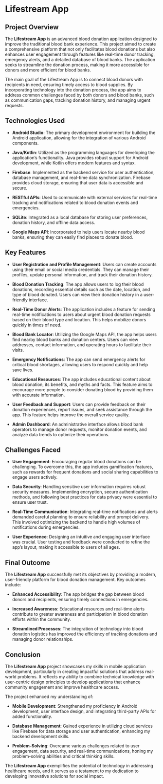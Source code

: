 # Lifestream App

## Project Overview

The **Lifestream App** is an advanced blood donation application designed to improve the traditional blood bank experience. This project aimed to create a comprehensive platform that not only facilitates blood donations but also enhances user engagement through features like real-time donor tracking, emergency alerts, and a detailed database of blood banks. The application seeks to streamline the donation process, making it more accessible for donors and more efficient for blood banks.

The main goal of the Lifestream App is to connect blood donors with recipients in need, ensuring timely access to blood supplies. By incorporating technology into the donation process, the app aims to address common challenges faced by both donors and blood banks, such as communication gaps, tracking donation history, and managing urgent requests.

## Technologies Used

- **Android Studio**: The primary development environment for building the Android application, allowing for the integration of various Android components.

- **Java/Kotlin**: Utilized as the programming languages for developing the application’s functionality. Java provides robust support for Android development, while Kotlin offers modern features and syntax.

- **Firebase**: Implemented as the backend service for user authentication, database management, and real-time data synchronization. Firebase provides cloud storage, ensuring that user data is accessible and secure.

- **RESTful APIs**: Used to communicate with external services for real-time tracking and notifications related to blood donation events and emergencies.

- **SQLite**: Integrated as a local database for storing user preferences, donation history, and offline data access.

- **Google Maps API**: Incorporated to help users locate nearby blood banks, ensuring they can easily find places to donate blood.

## Key Features

- **User Registration and Profile Management**: Users can create accounts using their email or social media credentials. They can manage their profiles, update personal information, and track their donation history.

- **Blood Donation Tracking**: The app allows users to log their blood donations, recording essential details such as the date, location, and type of blood donated. Users can view their donation history in a user-friendly interface.

- **Real-Time Donor Alerts**: The application includes a feature for sending real-time notifications to users about urgent blood donation requests based on their blood type and location. This helps mobilize donors quickly in times of need.

- **Blood Bank Locator**: Utilizing the Google Maps API, the app helps users find nearby blood banks and donation centers. Users can view addresses, contact information, and operating hours to facilitate their visits.

- **Emergency Notifications**: The app can send emergency alerts for critical blood shortages, allowing users to respond quickly and help save lives.

- **Educational Resources**: The app includes educational content about blood donation, its benefits, and myths and facts. This feature aims to encourage more people to consider donating blood by providing them with accurate information.

- **User Feedback and Support**: Users can provide feedback on their donation experiences, report issues, and seek assistance through the app. This feature helps improve the overall service quality.

- **Admin Dashboard**: An administrative interface allows blood bank operators to manage donor requests, monitor donation events, and analyze data trends to optimize their operations.

## Challenges Faced

- **User Engagement**: Encouraging regular blood donations can be challenging. To overcome this, the app includes gamification features, such as rewards for frequent donations and social sharing capabilities to engage users actively.

- **Data Security**: Handling sensitive user information requires robust security measures. Implementing encryption, secure authentication methods, and following best practices for data privacy were essential to ensure user trust.

- **Real-Time Communication**: Integrating real-time notifications and alerts demanded careful planning to ensure reliability and prompt delivery. This involved optimizing the backend to handle high volumes of notifications during emergencies.

- **User Experience**: Designing an intuitive and engaging user interface was crucial. User testing and feedback were conducted to refine the app’s layout, making it accessible to users of all ages.

## Final Outcome

The **Lifestream App** successfully met its objectives by providing a modern, user-friendly platform for blood donation management. Key outcomes include:

- **Enhanced Accessibility**: The app bridges the gap between blood donors and recipients, ensuring timely connections in emergencies.

- **Increased Awareness**: Educational resources and real-time alerts contribute to greater awareness and participation in blood donation efforts within the community.

- **Streamlined Processes**: The integration of technology into blood donation logistics has improved the efficiency of tracking donations and managing donor relationships.

## Conclusion

The **Lifestream App** project showcases my skills in mobile application development, particularly in creating impactful solutions that address real-world problems. It reflects my ability to combine technical knowledge with user-centric design principles to develop applications that enhance community engagement and improve healthcare access.

The project enhanced my understanding of:

- **Mobile Development**: Strengthened my proficiency in Android development, user interface design, and integrating third-party APIs for added functionality.

- **Database Management**: Gained experience in utilizing cloud services like Firebase for data storage and user authentication, enhancing my backend development skills.

- **Problem-Solving**: Overcame various challenges related to user engagement, data security, and real-time communications, honing my problem-solving abilities and critical thinking skills.

The **Lifestream App** exemplifies the potential of technology in addressing healthcare needs, and it serves as a testament to my dedication to developing innovative solutions for social impact.

